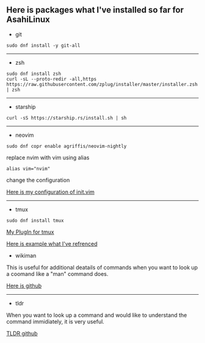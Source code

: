 ## Here is packages what I've installed so far for AsahiLinux

- git
```
sudo dnf install -y git-all
```
---

- zsh
```
sudo dnf install zsh
curl -sL --proto-redir -all,https https://raw.githubusercontent.com/zplug/installer/master/installer.zsh | zsh
```
---

- starship
```
curl -sS https://starship.rs/install.sh | sh
```
---

- neovim
```
sudo dnf copr enable agriffis/neovim-nightly
```
replace nvim with vim using alias
```
alias vim="nvim"
```
change the configuration

[Here is my configuration of init.vim](https://github.com/tarowillmakeitright/init.vim)

---
- tmux
```
sudo dnf install tmux
```
[My PlugIn for tmux](https://github.com/tarowillmakeitright/tmuxconf)

[Here is example what I've refrenced](https://github.com/tmux-plugins/tpm)

- wikiman

This is useful for additional deatails of commands when you want to look up a coomand like a "man" command does.

[Here is github](https://github.com/filiparag/wikiman)

---

- tldr
  
When you want to look up a command and would like to understand the command immidiately, it is very useful.

[TLDR github](https://github.com/tldr-pages/tldr)
   
